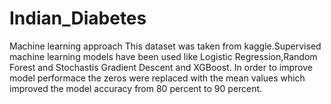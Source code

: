 # Indian_Diabetes
Machine learning approach
This dataset was taken from kaggle.Supervised machine learning models have been used like Logistic Regression,Random Forest and Stochastis Gradient Descent and XGBoost.
In order to improve model performace the zeros were replaced with the mean values which improved the model accuracy from 80 percent to 90 percent.
